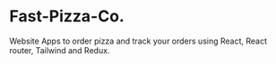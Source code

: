 # Fast-Pizza-Co.
Website Apps to order pizza and track your orders using React, React router, Tailwind and Redux.
